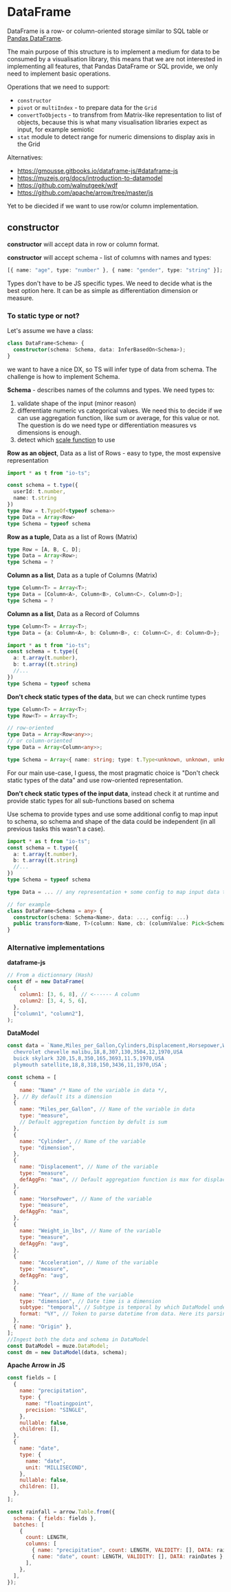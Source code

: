 # DataFrame

DataFrame is a row- or column-oriented storage similar to SQL table or [Pandas DataFrame](https://pandas.pydata.org/pandas-docs/stable/getting_started/dsintro.html#dataframe).

The main purpose of this structure is to implement a medium for data to be consumed by a visualisation library,
this means that we are not interested in implementing all features, that Pandas DataFrame or SQL provide, we only need to implement basic operations.

Operations that we need to support:

- `constructor`
- `pivot` or `multiIndex` - to prepare data for the `Grid`
- `convertToObjects` - to transfrom from Matrix-like representation to list of objects, because this is what many visualisation libraries expect as input, for example semiotic
- `stat` module to detect range for numeric dimensions to display axis in the Grid

Alternatives:

- https://gmousse.gitbooks.io/dataframe-js/#dataframe-js
- https://muzejs.org/docs/introduction-to-datamodel
- https://github.com/walnutgeek/wdf
- https://github.com/apache/arrow/tree/master/js

Yet to be diecided if we want to use row/or column implementation.

## constructor

**constructor** will accept data in row or column format.

**constructor** will accept schema - list of columns with names and types:

```ts
[{ name: "age", type: "number" }, { name: "gender", type: "string" }];
```

Types don't have to be JS specific types. We need to decide what is the best option here. It can be as simple as differentiation dimension or measure.

### To static type or not?

Let's assume we have a class:

```ts
class DataFrame<Schema> {
  constructor(schema: Schema, data: InferBasedOn<Schema>);
}
```

we want to have a nice DX, so TS will infer type of data from schema. The challenge is how to implement Schema.

**Schema** - describes names of the columns and types. We need types to:

1. validate shape of the input (minor reason)
2. differentiate numeric vs categorical values. We need this to decide if we can use aggregation function, like sum or average, for this value or not. The question is do we need type or differentiation measures vs dimensions is enough.
3. detect which [scale function](https://github.com/d3/d3-scale) to use

**Row as an object**, Data as a list of Rows - easy to type, the most expensive representation

```ts
import * as t from "io-ts";

const schema = t.type({
  userId: t.number,
  name: t.string
})
type Row = t.TypeOf<typeof schema>>
type Data = Array<Row>
type Schema = typeof schema
```

**Row as a tuple**, Data as a list of Rows (Matrix)

```ts
type Row = [A, B, C, D];
type Data = Array<Row>;
type Schema = ?
```

**Column as a list**, Data as a tuple of Columns (Matrix)

```ts
type Column<T> = Array<T>;
type Data = [Column<A>, Column<B>, Column<C>, Column<D>];
type Schema = ?
```

**Column as a list**, Data as a Record of Columns

```ts
type Column<T> = Array<T>;
type Data = {a: Column<A>, b: Column<B>, c: Column<C>, d: Column<D>};

import * as t from "io-ts";
const schema = t.type({
  a: t.array(t.number),
  b: t.array((t.string)
  //...
})
type Schema = typeof schema
```

**Don't check static types of the data**, but we can check runtime types

```ts
type Column<T> = Array<T>;
type Row<T> = Array<T>;

// row-oriented
type Data = Array<Row<any>>;
// or column-oriented
type Data = Array<Column<any>>;

type Schema = Array<{ name: string; type: t.Type<unknown, unknown, unknown> }>;
```

For our main use-case, I guess, the most pragmatic choice is "Don't check static types of the data" and use row-oriented representation.

**Don't check static types of the input data**, instead check it at runtime and provide static types for all sub-functions based on schema

Use schema to provide types and use some additional config to map input to schema, so schema and shape of the data could be independent (in all previous tasks this wasn't a case).

```ts
import * as t from "io-ts";
const schema = t.type({
  a: t.array(t.number),
  b: t.array((t.string)
  //...
})
type Schema = typeof schema

type Data = ... // any representation + some config to map input data to schema

// for example
class DataFrame<Schema = any> {
  constructor(schema: Schema<Name>, data: ..., config: ...)
  public transform<Name, T>(column: Name, cb: (columnValue: Pick<Schema, Name>) => T);
}
```

### Alternative implementations

**dataframe-js**

```js
// From a dictionnary (Hash)
const df = new DataFrame(
  {
    column1: [3, 6, 8], // <------ A column
    column2: [3, 4, 5, 6],
  },
  ["column1", "column2"],
);
```

**DataModel**

```js
const data = `Name,Miles_per_Gallon,Cylinders,Displacement,Horsepower,Weight_in_lbs,Acceleration,Year,Origin
  chevrolet chevelle malibu,18,8,307,130,3504,12,1970,USA
  buick skylark 320,15,8,350,165,3693,11.5,1970,USA
  plymouth satellite,18,8,318,150,3436,11,1970,USA`;

const schema = [
  {
    name: "Name" /* Name of the variable in data */,
  }, // By default its a dimension
  {
    name: "Miles_per_Gallon", // Name of the variable in data
    type: "measure",
    // Default aggregation function by defult is sum
  },
  {
    name: "Cylinder", // Name of the variable
    type: "dimension",
  },
  {
    name: "Displacement", // Name of the variable
    type: "measure",
    defAggFn: "max", // Default aggregation function is max for displacement
  },
  {
    name: "HorsePower", // Name of the variable
    type: "measure",
    defAggFn: "max",
  },
  {
    name: "Weight_in_lbs", // Name of the variable
    type: "measure",
    defAggFn: "avg",
  },
  {
    name: "Acceleration", // Name of the variable
    type: "measure",
    defAggFn: "avg",
  },
  {
    name: "Year", // Name of the variable
    type: "dimension", // Date time is a dimension
    subtype: "temporal", // Subtype is temporal by which DataModel understands its a datetime variable
    format: "%Y", // Token to parse datetime from data. Here its parsing the each value of the variable as year
  },
  { name: "Origin" },
];
//Ingest both the data and schema in DataModel
const DataModel = muze.DataModel;
const dm = new DataModel(data, schema);
```

**Apache Arrow in JS**

```js
const fields = [
  {
    name: "precipitation",
    type: {
      name: "floatingpoint",
      precision: "SINGLE",
    },
    nullable: false,
    children: [],
  },
  {
    name: "date",
    type: {
      name: "date",
      unit: "MILLISECOND",
    },
    nullable: false,
    children: [],
  },
];

const rainfall = arrow.Table.from({
  schema: { fields: fields },
  batches: [
    {
      count: LENGTH,
      columns: [
        { name: "precipitation", count: LENGTH, VALIDITY: [], DATA: rainAmounts },
        { name: "date", count: LENGTH, VALIDITY: [], DATA: rainDates },
      ],
    },
  ],
});
```

